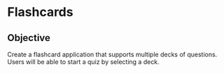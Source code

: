 # Flashcards

## Objective
Create a flashcard application that supports multiple decks of questions. Users will be able to start a quiz by selecting a deck. 
